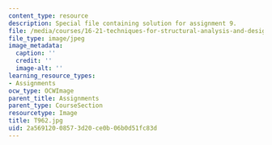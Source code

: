 ```yaml
---
content_type: resource
description: Special file containing solution for assignment 9.
file: /media/courses/16-21-techniques-for-structural-analysis-and-design-spring-2005/2a56912008573d20ce0b06b0d51fc83d_T962.jpg
file_type: image/jpeg
image_metadata:
  caption: ''
  credit: ''
  image-alt: ''
learning_resource_types:
- Assignments
ocw_type: OCWImage
parent_title: Assignments
parent_type: CourseSection
resourcetype: Image
title: T962.jpg
uid: 2a569120-0857-3d20-ce0b-06b0d51fc83d
---
```


